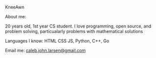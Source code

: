 

KneeAwn

About me:

20 years old, 1st year CS student. I love programming, open source, and problem solving, particualarly problems with mathematical solutions

Languages I know:
HTML CSS JS, Python, C++, Go

Email me: caleb.john.larsen@gmail.com


